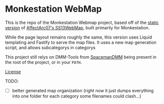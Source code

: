 # Monkestation WebMap

This is the repo of the Monkestation Webmap project, based off of the [static version](https://github.com/AffectedArc07/SS13WebMap/tree/archived) of [AffectArc07's SS13WebMap](https://github.com/AffectedArc07/SS13WebMap), built primarily for Monkestation.

While the page layout remains roughly the same, this version uses Liquid templating and Fastify to serve the map files. It uses a new map generation script, and allows subcategorys in categorys

This project still relys on DMM-Tools from [SpacemanDMM](https://github.com/SpaceManiac/SpacemanDMM/) being present in the root of the project, or in your `PATH`.

[License](LICENSE.md)

TODO:
- [ ] better generated map organization (right now it just dumps everything into one folder for each category some filenames could clash...)
